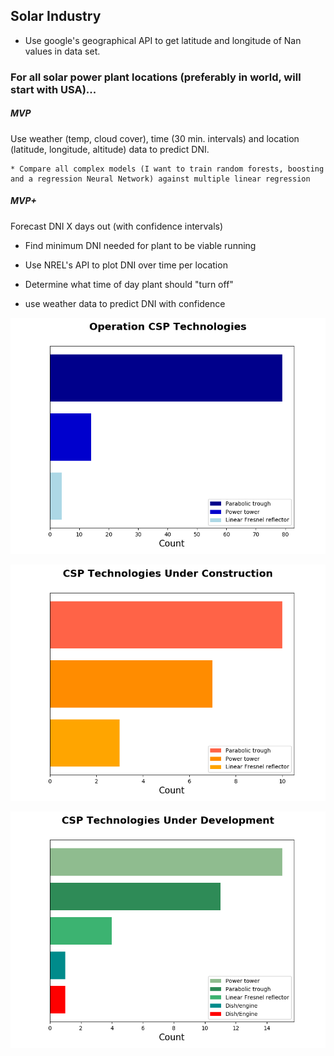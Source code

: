 ## Solar Industry

* Use google's geographical API to get latitude and longitude of Nan values in data set.

### For all solar power plant locations (preferably in world, will start with USA)...

##### MVP

Use weather (temp, cloud cover), time (30 min. intervals) and location (latitude, longitude, altitude) data to predict DNI.

    * Compare all complex models (I want to train random forests, boosting and a regression Neural Network) against multiple linear regression

##### MVP+

Forecast DNI X days out (with confidence intervals)



* Find minimum DNI needed for plant to be viable running

* Use NREL's API to plot DNI over time per location

* Determine what time of day plant should "turn off"

* use weather data to predict DNI with confidence


![](images/operational_csp_technologies.png)

![](images/under_construction_csp_technologies.png)

![](images/under_development_csp_technologies.png)
